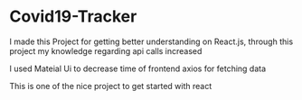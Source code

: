 # Covid19-Tracker

I made this  Project for getting better understanding on React.js, through this project my knowledge regarding api calls increased 

I used 
Mateial Ui to decrease time of frontend
axios for fetching data



This is one of the nice project to get started with react
